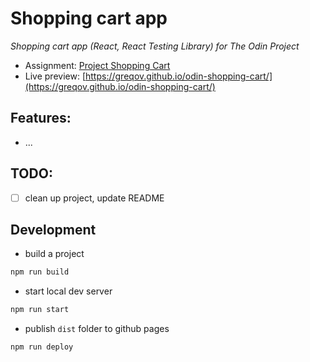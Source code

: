 # Shopping cart app

_Shopping cart app (React, React Testing Library) for The Odin Project_

- Assignment: [Project Shopping Cart](https://www.theodinproject.com/lessons/javascript-shopping-cart)
- Live preview: [https://greqov.github.io/odin-shopping-cart/](https://greqov.github.io/odin-shopping-cart/)

## Features:

- ...

## TODO:

- [ ] clean up project, update README

## Development

- build a project

```bash
npm run build
```

- start local dev server

```bash
npm run start
```

- publish `dist` folder to github pages

```bash
npm run deploy
```
